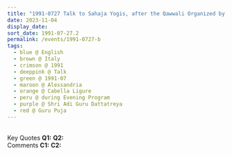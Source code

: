 ```yaml
---
title: "1991-0727 Talk to Sahaja Yogis, after the Qawwali Organized by Śhāntābāī (Śhrī Mātājī's Sister), during the Evening Program, the day before Guru Pūjā, Tent, Cabella Ligure, Alessandria, Italy"
date: 2023-11-04
display_date: 
sort_date: 1991-07-27.2
permalink: /events/1991-0727-b
tags:
  - blue @ English
  - brown @ Italy
  - crimson @ 1991
  - deeppink @ Talk
  - green @ 1991-07
  - maroon @ Alessandria
  - orange @ Cabella Ligure
  - peru @ during Evening Program
  - purple @ Shri Adi Guru Dattatreya
  - red @ Guru Puja
---
```


<br>

<wave-list>
  <list-title color="DarkSeaGreen" width="55">Key Quotes</list-title>
  <list-item color="BlanchedAlmond" width="280"><b>Q1:</b> <i></i></list-item>
  <list-item color="Lavender" width="280"><b>Q2:</b> <i></i></list-item>
</wave-list>

<br>

<wave-list>
  <list-title color="DarkSeaGreen" width="55">Comments</list-title>
  <list-item color="BlanchedAlmond" width="280"><b>C1:</b> <i></i></list-item>
  <list-item color="Lavender" width="280"><b>C2:</b> <i></i></list-item>
</wave-list>